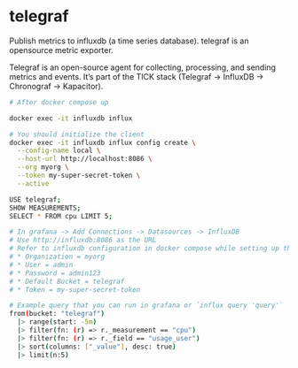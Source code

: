 # telegraf

Publish metrics to influxdb (a time series database). telegraf is an opensource metric exporter.

Telegraf is an open-source agent for collecting, processing, and sending metrics and events.
It’s part of the TICK stack (Telegraf → InfluxDB → Chronograf → Kapacitor).

```bash
# After docker compose up

docker exec -it influxdb influx

# You should initialize the client
docker exec -it influxdb influx config create \
  --config-name local \
  --host-url http://localhost:8086 \
  --org myorg \
  --token my-super-secret-token \
  --active

USE telegraf;
SHOW MEASUREMENTS;
SELECT * FROM cpu LIMIT 5;

# In grafana -> Add Connections -> Datasources -> InfluxDB
# Use http://influxdb:8086 as the URL
# Refer to influxdb configuration in docker compose while setting up the Datasources
# * Organization = myorg
# * User = admin
# * Password = admin123
# * Default Bucket = telegraf
# * Token = my-super-secret-token
```


```bash
# Example query that you can run in grafana or `influx query 'query'`
from(bucket: "telegraf")
  |> range(start: -5m)
  |> filter(fn: (r) => r._measurement == "cpu")
  |> filter(fn: (r) => r._field == "usage_user")
  |> sort(columns: ["_value"], desc: true)
  |> limit(n:5)
```
